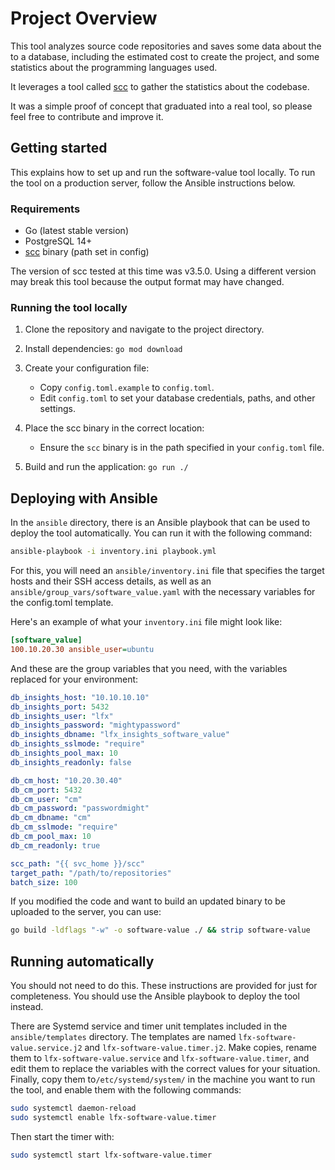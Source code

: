 # Project Overview

This tool analyzes source code repositories and saves some data about the to a database, including the estimated cost
to create the project, and some statistics about the programming languages used.

It leverages a tool called [scc](https://github.com/boyter/scc) to gather the statistics about the codebase.

It was a simple proof of concept that graduated into a real tool, so please feel free to contribute and improve it.

## Getting started

This explains how to set up and run the software-value tool locally.
To run the tool on a production server, follow the Ansible instructions below.

### Requirements

- Go (latest stable version)
- PostgreSQL 14+
- [scc](https://github.com/boyter/scc) binary (path set in config)

The version of scc tested at this time was v3.5.0.
Using a different version may break this tool because the output format may have changed.

### Running the tool locally

1. Clone the repository and navigate to the project directory.

2. Install dependencies:
 `go mod download`

3. Create your configuration file:
   - Copy `config.toml.example` to `config.toml`.
   - Edit `config.toml` to set your database credentials, paths, and other settings.

4. Place the scc binary in the correct location:
   - Ensure the `scc` binary is in the path specified in your `config.toml` file.

5. Build and run the application: `go run ./`



## Deploying with Ansible

In the `ansible` directory, there is an Ansible playbook that can be used to deploy the tool automatically.
You can run it with the following command:

```bash
ansible-playbook -i inventory.ini playbook.yml
```

For this, you will need an `ansible/inventory.ini` file that specifies the target hosts and their SSH access details,
as well as an `ansible/group_vars/software_value.yaml` with the necessary variables for the config.toml template.

Here's an example of what your `inventory.ini` file might look like:

```ini
[software_value]
100.10.20.30 ansible_user=ubuntu
```

And these are the group variables that you need, with the variables replaced for your environment:

```yaml
db_insights_host: "10.10.10.10"
db_insights_port: 5432
db_insights_user: "lfx"
db_insights_password: "mightypassword"
db_insights_dbname: "lfx_insights_software_value"
db_insights_sslmode: "require"
db_insights_pool_max: 10
db_insights_readonly: false

db_cm_host: "10.20.30.40"
db_cm_port: 5432
db_cm_user: "cm"
db_cm_password: "passwordmight"
db_cm_dbname: "cm"
db_cm_sslmode: "require"
db_cm_pool_max: 10
db_cm_readonly: true

scc_path: "{{ svc_home }}/scc"
target_path: "/path/to/repositories"
batch_size: 100
```

If you modified the code and want to build an updated binary to be uploaded to the server, you can use:

```bash
go build -ldflags "-w" -o software-value ./ && strip software-value
````

## Running automatically

You should not need to do this.
These instructions are provided for just for completeness.
You should use the Ansible playbook to deploy the tool instead.

There are Systemd service and timer unit templates included in the `ansible/templates` directory.
The templates are named `lfx-software-value.service.j2` and `lfx-software-value.timer.j2`.
Make copies, rename them to `lfx-software-value.service` and `lfx-software-value.timer`, and edit them to replace the
variables with the correct values for your situation.
Finally, copy them to`/etc/systemd/system/` in the machine you want to run the tool,
and enable them with the following commands:

```bash
sudo systemctl daemon-reload
sudo systemctl enable lfx-software-value.timer
```

Then start the timer with:

```bash
sudo systemctl start lfx-software-value.timer
```
